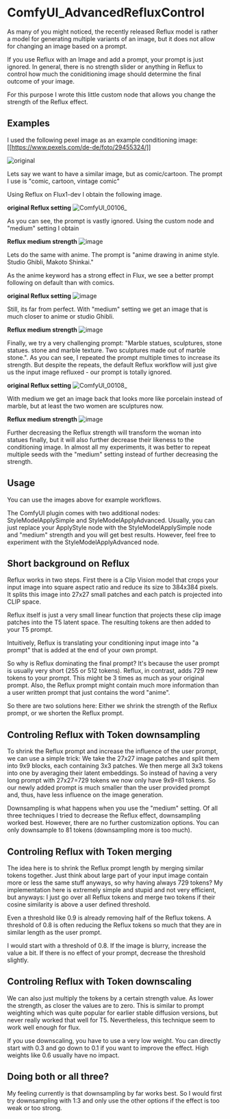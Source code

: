 # ComfyUI_AdvancedRefluxControl

As many of you might noticed, the recently released Reflux model is rather a model for generating multiple variants of an image, but it does not allow for changing an image based on a prompt.

If you use Reflux with an Image and add a prompt, your prompt is just ignored. In general, there is no strength slider or anything in Reflux to control how much the coniditioning image should determine the final outcome of your image.

For this purpose I wrote this little custom node that allows you change the strength of the Reflux effect.

## Examples

I used the following pexel image as an example conditioning image: [[https://www.pexels.com/de-de/foto/29455324/]]

![original](https://github.com/user-attachments/assets/16c8bce5-8eb3-4acf-93e9-847a81e969e0)

Lets say we want to have a similar image, but as comic/cartoon. The prompt I use is "comic, cartoon, vintage comic"

Using Reflux on Flux1-dev I obtain the following image.

**original Reflux setting**
![ComfyUI_00106_](https://github.com/user-attachments/assets/0c5506ef-5131-4b57-962c-ab3703881363)

As you can see, the prompt is vastly ignored. Using the custom node and "medium" setting I obtain

**Reflux medium strength**
![image](https://github.com/user-attachments/assets/eb81a55a-6bdd-43ef-a8da-8d27f210c116)

Lets do the same with anime. The prompt is "anime drawing in anime style. Studio Ghibli, Makoto Shinkai."

As the anime keyword has a strong effect in Flux, we see a better prompt following on default than with comics.

**original Reflux setting**
![image](https://github.com/user-attachments/assets/e5795369-2b8e-477a-974f-e0250d8689b6)

Still, its far from perfect. With "medium" setting we get an image that is much closer to anime or studio Ghibli.

**Reflux medium strength**
![image](https://github.com/user-attachments/assets/b632457a-3a7e-4d99-981e-6c2682d16e2e)

Finally, we try a very challenging prompt: "Marble statues, sculptures, stone statues. stone and marble texture. Two sculptures made out of marble stone.". As you can see, I repeated the prompt multiple times to increase its strength.
But despite the repeats, the default Reflux workflow will just give us the input image refluxed - our prompt is totally ignored.

**original Reflux setting**
![ComfyUI_00108_](https://github.com/user-attachments/assets/24ad66e9-4f21-497d-8d0e-cb4778f0d1e9)

With medium we get an image back that looks more like porcelain instead of marble, but at least the two women are sculptures now.

**Reflux medium strength**
![image](https://github.com/user-attachments/assets/dce4aa6f-52ab-4ef0-b027-193318895969)

Further decreasing the Reflux strength will transform the woman into statues finally, but it will also further decrease their likeness to the conditioning image. In almost all my experiments, it was better to repeat multiple seeds with the "medium" setting instead of further decreasing the strength.

## Usage

You can use the images above for example workflows.

The ComfyUI plugin comes with two additional nodes: StyleModelApplySimple and StyleModelApplyAdvanced. Usually, you can just replace your ApplyStyle node with the StyleModelApplySimple node and "medium" strength and you will get best results. However, feel free to experiment with the StyleModelApplyAdvanced node.

## Short background on Reflux

Reflux works in two steps. First there is a Clip Vision model that crops your input image into square aspect ratio and reduce its size to 384x384 pixels. It splits this image into 27x27 small patches and each patch is projected into CLIP space.

Reflux itself is just a very small linear function that projects these clip image patches into the T5 latent space. The resulting tokens are then added to your T5 prompt.

Intuitively, Reflux is translating your conditioning input image into "a prompt" that is added at the end of your own prompt.

So why is Reflux dominating the final prompt? It's because the user prompt is usually very short (255 or 512 tokens). Reflux, in contrast, adds 729 new tokens to your prompt. This might be 3 times as much as your original prompt. Also, the Reflux prompt might contain much more information than a user written prompt that just contains the word "anime". 

So there are two solutions here: Either we shrink the strength of the Reflux prompt, or we shorten the Reflux prompt.

## Controling Reflux with Token downsampling
To shrink the Reflux prompt and increase the influence of the user prompt, we can use a simple trick: We take the 27x27 image patches and split them into 9x9 blocks, each containing 3x3 patches. We then merge all 3x3 tokens into one by averaging their latent embeddings. So instead of having a very long prompt with 27x27=729 tokens we now only have 9x9=81 tokens. So our newly added prompt is much smaller than the user provided prompt and, thus, have less influence on the image generation.

Downsampling is what happens when you use the "medium" setting. Of all three techniques I tried to decrease the Reflux effect, downsampling worked best. However, there are no further customization options. You can only downsample to 81 tokens (downsampling more is too much).

## Controling Reflux with Token merging

The idea here is to shrink the Reflux prompt length by merging similar tokens together. Just think about large part of your input image contain more or less the same stuff anyways, so why having always 729 tokens? My implementation here is extremely simple and stupid and not very efficient, but anyways: I just go over all Reflux tokens and merge two tokens if their cosine similarity is above a user defined threshold.

Even a threshold like 0.9 is already removing half of the Reflux tokens. A threshold of 0.8 is often reducing the Reflux tokens so much that they are in similar length as the user prompt.

I would start with a threshold of 0.8. If the image is blurry, increase the value a bit. If there is no effect of your prompt, decrease the threshold slightly.

## Controling Reflux with Token downscaling

We can also just multiply the tokens by a certain strength value. As lower the strength, as closer the values are to zero. This is similar to prompt weighting which was quite popular for earlier stable diffusion versions, but never really worked that well for T5. Nevertheless, this technique seem to work well enough for flux.

If you use downscaling, you have to use a very low weight. You can directly start with 0.3 and go down to 0.1 if you want to improve the effect. High weights like 0.6 usually have no impact.

## Doing both or all three?

My feeling currently is that downsampling by far works best. So I would first try downsampling with 1:3 and only use the other options if the effect is too weak or too strong.
